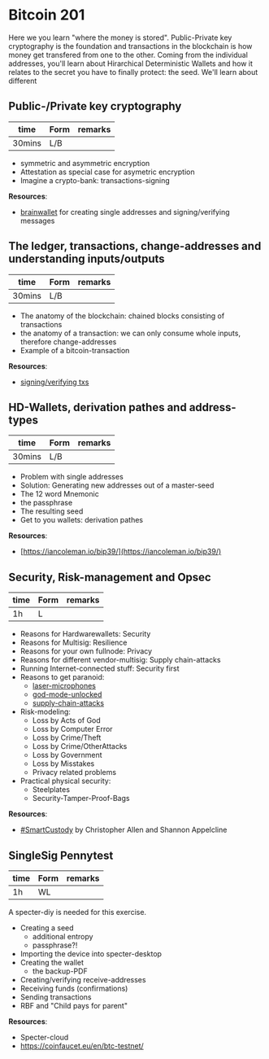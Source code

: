 # Bitcoin 201

Here we you learn "where the money is stored". Public-Private key cryptography is the foundation and transactions in the blockchain is how money get transfered from one to the other.
Coming from the individual addresses, you'll learn about Hirarchical Deterministic Wallets and how it relates to the secret you have to finally protect: the seed.
We'll learn about different 

## Public-/Private key cryptography
| time   | Form    | remarks |
|--------|---------|---------|
| 30mins | L/B     |         |

* symmetric and asymmetric encryption
* Attestation as special case for asymetric encryption
* Imagine a crypto-bank: transactions-signing

__Resources__:

* [brainwallet](https://brainwalletx.github.io/#sign) for creating single addresses and signing/verifying messages

## The ledger, transactions, change-addresses and understanding inputs/outputs
| time   | Form    | remarks |
|--------|---------|---------|
| 30mins | L/B     |         |

* The anatomy of the blockchain: chained blocks consisting of transactions
* the anatomy of a transaction: we can only consume whole inputs, therefore change-addresses
* Example of a bitcoin-transaction

__Resources__:

* [signing/verifying txs](https://brainwalletx.github.io/#tx)


## HD-Wallets, derivation pathes and address-types
| time   | Form    | remarks |
|--------|---------|---------|
| 30mins | L/B     |         |

* Problem with single addresses
* Solution: Generating new addresses out of a master-seed
* The 12 word Mnemonic
* the passphrase
* The resulting seed
* Get to you wallets: derivation pathes

__Resources__:

* [https://iancoleman.io/bip39/](https://iancoleman.io/bip39/)

## Security, Risk-management and Opsec
| time   | Form    | remarks |
|--------|---------|---------|
| 1h     | L       |         |

* Reasons for Hardwarewallets: Security
* Reasons for Multisig: Resilience
* Reasons for your own fullnode: Privacy
* Reasons for different vendor-multisig: Supply chain-attacks
* Running Internet-connected stuff: Security first
* Reasons to get paranoid:
    * [laser-microphones](https://en.wikipedia.org/wiki/Laser_microphone)
    * [god-mode-unlocked](https://www.youtube.com/watch?v=_eSAF_qT_FY)
    * [supply-chain-attacks](https://en.wikipedia.org/wiki/Supply_chain_attack)
* Risk-modeling:
    * Loss by Acts of God
    * Loss by Computer Error
    * Loss by Crime/Theft
    * Loss by Crime/OtherAttacks
    * Loss by Government
    * Loss by Misstakes
    * Privacy related problems
* Practical physical security:
    * Steelplates 
    * Security-Tamper-Proof-Bags

__Resources__:

* [#SmartCustody](http://bit.ly/SmartCustodyBookV101) by Christopher Allen and Shannon Appelcline

## SingleSig Pennytest
| time   | Form    | remarks |
|--------|---------|---------|
| 1h     | WL      |         |

A specter-diy is needed for this exercise.

* Creating a seed
  * additional entropy
  * passphrase?!
* Importing the device into specter-desktop
* Creating the wallet
  * the backup-PDF
* Creating/verifying receive-addresses
* Receiving funds (confirmations)
* Sending transactions 
* RBF and "Child pays for parent"

__Resources__:

* Specter-cloud
* https://coinfaucet.eu/en/btc-testnet/